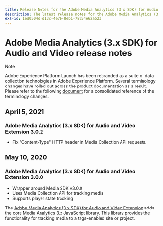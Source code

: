 ```yaml
---
title: Release Notes for the Adobe Media Analytics (3.x SDK) for Audio and Video Extension
description: The latest release notes for the Adobe Media Analytics (3.x SDK) for Audio and Video tag extension in Adobe Experience Platform.
exl-id: 1ed0504d-d13c-4e7b-8eb1-78c54e62a523
---
```

# Adobe Media Analytics (3.x SDK) for Audio and Video release notes

>[!NOTE]
>
>Adobe Experience Platform Launch has been rebranded as a suite of data collection technologies in Adobe Experience Platform. Several terminology changes have rolled out across the product documentation as a result. Please refer to the following [document](../../../term-updates.md) for a consolidated reference of the terminology changes.

## April 5, 2021

### Adobe Media Analytics (3.x SDK) for Audio and Video Extension 3.0.2

* Fix "Content-Type" HTTP header in Media Collection API requests.

## May 10, 2020

### Adobe Media Analytics (3.x SDK) for Audio and Video Extension 3.0.0

* Wrapper around Media SDK v3.0.0
* Uses Media Collection API for tracking media
* Supports player state tracking

The [Adobe Media Analytics (3.x SDK) for Audio and Video Extension](./overview.md) adds the core Media Analytics 3.x JavaScript library. This library provides the functionality for tracking media to a tags-enabled site or project.
